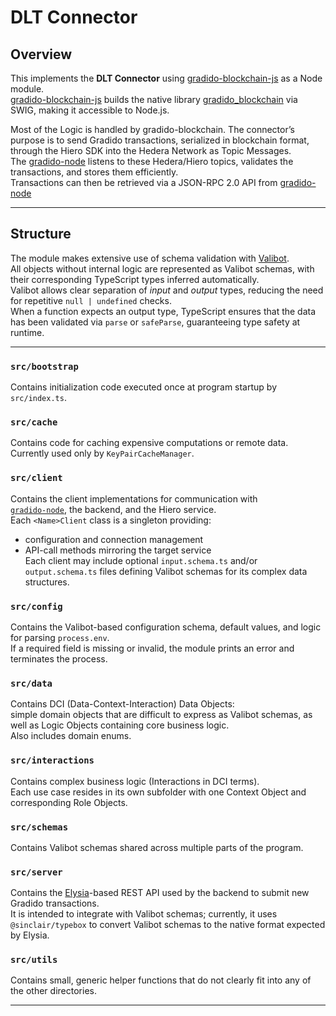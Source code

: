 # DLT Connector

## Overview

This implements the **DLT Connector** using [gradido-blockchain-js](https://github.com/gradido/gradido-blockchain-js) as a Node module.  
[gradido-blockchain-js](https://github.com/gradido/gradido-blockchain-js) builds the native library [gradido_blockchain](https://github.com/gradido/gradido_blockchain) via SWIG, making it accessible to Node.js.

Most of the Logic is handled by gradido-blockchain.
The connector’s purpose is to send Gradido transactions, serialized in blockchain format, through the Hiero SDK into the Hedera Network as Topic Messages.  
The [gradido-node](https://github.com/gradido/gradido_node) listens to these Hedera/Hiero topics, validates the transactions, and stores them efficiently.  
Transactions can then be retrieved via a JSON-RPC 2.0 API from [gradido-node](https://github.com/gradido/gradido_node)

---

## Structure

The module makes extensive use of schema validation with [Valibot](https://valibot.dev/guides/introduction/).  
All objects without internal logic are represented as Valibot schemas, with their corresponding TypeScript types inferred automatically.  
Valibot allows clear separation of *input* and *output* types, reducing the need for repetitive `null | undefined` checks.  
When a function expects an output type, TypeScript ensures that the data has been validated via `parse` or `safeParse`, guaranteeing type safety at runtime.

---

### `src/bootstrap`
Contains initialization code executed once at program startup by `src/index.ts`.

### `src/cache`
Contains code for caching expensive computations or remote data.  
Currently used only by `KeyPairCacheManager`.

### `src/client`
Contains the client implementations for communication with  
[`gradido-node`](https://github.com/gradido/gradido_node), the backend, and the Hiero service.  
Each `<Name>Client` class is a singleton providing:
- configuration and connection management  
- API-call methods mirroring the target service  
Each client may include optional `input.schema.ts` and/or `output.schema.ts` files defining Valibot schemas for its complex data structures.

### `src/config`
Contains the Valibot-based configuration schema, default values, and logic for parsing `process.env`.  
If a required field is missing or invalid, the module prints an error and terminates the process.

### `src/data`
Contains DCI (Data-Context-Interaction) Data Objects:  
simple domain objects that are difficult to express as Valibot schemas, as well as Logic Objects containing core business logic.  
Also includes domain enums.

### `src/interactions`
Contains complex business logic (Interactions in DCI terms).  
Each use case resides in its own subfolder with one Context Object and corresponding Role Objects.

### `src/schemas`
Contains Valibot schemas shared across multiple parts of the program.

### `src/server`
Contains the [Elysia](https://elysiajs.com/at-glance.html)-based REST API used by the backend to submit new Gradido transactions.  
It is intended to integrate with Valibot schemas; currently, it uses `@sinclair/typebox` to convert Valibot schemas to the native format expected by Elysia.

### `src/utils`
Contains small, generic helper functions that do not clearly fit into any of the other directories.

---
